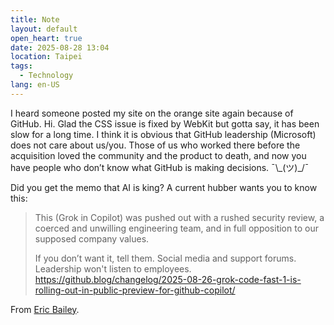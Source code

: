 ```yaml
---
title: Note
layout: default
open_heart: true
date: 2025-08-28 13:04
location: Taipei
tags: 
  - Technology
lang: en-US
---
```


I heard someone posted my site on the orange site again because of GitHub. Hi. Glad the CSS issue is fixed by WebKit but gotta say, it has been slow for a long time. I think it is obvious that GitHub leadership (Microsoft) does not care about us/you. Those of us who worked there before the acquisition loved the community and the product to death, and now you have people who don’t know what GitHub is making decisions. ¯\\\_(ツ)_/¯

Did you get the memo that AI is king? A current hubber wants you to know this:

> This (Grok in Copilot) was pushed out with a rushed security review, a coerced and unwilling engineering team, and in full opposition to our supposed company values. 
> 
> If you don’t want it, tell them. Social media and support forums. Leadership won't listen to employees. https://github.blog/changelog/2025-08-26-grok-code-fast-1-is-rolling-out-in-public-preview-for-github-copilot/

From [Eric Bailey](https://social.ericwbailey.website/@eric/115100947111974331).
